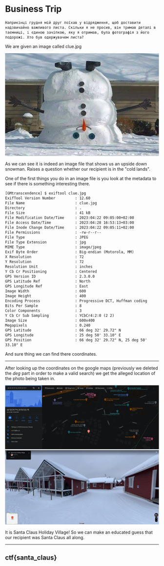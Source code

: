 # Business Trip

```
Наприкінці грудня мій друг поїхав у відрядження, щоб доставити надзвичайно важливого листа. Скільки я не просив, він тримав деталі в таємниці, і єдиною зачіпкою, яку я отримав, була фотографія з його подорожі. Хто був одержувачем листа?
```

We are given an image called clue.jpg

![Snowman](./images/clue.jpg)

As we can see it is indeed an image file that shows us an upside down snowman. Raises a question whether our recipient is in the "cold lands".

One of the first things you do in an image file is you look at the metadata to see if there is something interesting there.

```
[GMtranscendence] $ exiftool clue.jpg
ExifTool Version Number         : 12.60
File Name                       : clue.jpg
Directory                       : .
File Size                       : 41 kB
File Modification Date/Time     : 2023:04:22 09:05:00+02:00
File Access Date/Time           : 2023:04:28 16:53:13+03:00
File Inode Change Date/Time     : 2023:04:22 09:05:11+02:00
File Permissions                : -rw-r--r--
File Type                       : JPEG
File Type Extension             : jpg
MIME Type                       : image/jpeg
Exif Byte Order                 : Big-endian (Motorola, MM)
X Resolution                    : 72
Y Resolution                    : 72
Resolution Unit                 : inches
Y Cb Cr Positioning             : Centered
GPS Version ID                  : 2.3.0.0
GPS Latitude Ref                : North
GPS Longitude Ref               : East
Image Width                     : 600
Image Height                    : 400
Encoding Process                : Progressive DCT, Huffman coding
Bits Per Sample                 : 8
Color Components                : 3
Y Cb Cr Sub Sampling            : YCbCr4:2:0 (2 2)
Image Size                      : 600x400
Megapixels                      : 0.240
GPS Latitude                    : 66 deg 32' 29.72" N
GPS Longitude                   : 25 deg 50' 33.10" E
GPS Position                    : 66 deg 32' 29.72" N, 25 deg 50' 33.10" E
```

And sure thing we can find there coordinates. 

---

After looking up the coordinates on the google maps (previously we deleted the _deg_ part in order to make a valid search) we get the alleged location of the photo being taken in.

![Geolocation](./images/geolocation.png)
![Geolocation](./images/geolocation_view.png)

It is Santa Claus Holiday Village! So we can make an educated guess that our recipient was Santa Claus all along.

---

## ctf{santa_claus}

